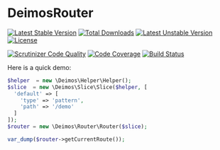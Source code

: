 # DeimosRouter

[![Latest Stable Version](https://poser.pugx.org/deimos/router/v/stable)](https://packagist.org/packages/deimos/router)
[![Total Downloads](https://poser.pugx.org/deimos/router/downloads)](https://packagist.org/packages/deimos/router)
[![Latest Unstable Version](https://poser.pugx.org/deimos/router/v/unstable)](https://packagist.org/packages/deimos/router)
[![License](https://poser.pugx.org/deimos/router/license)](https://packagist.org/packages/deimos/router)

[![Scrutinizer Code Quality](https://scrutinizer-ci.com/g/DeimosProject/Router/badges/quality-score.png?b=master)](https://scrutinizer-ci.com/g/DeimosProject/Router/?branch=master)
[![Code Coverage](https://scrutinizer-ci.com/g/DeimosProject/Router/badges/coverage.png?b=master)](https://scrutinizer-ci.com/g/DeimosProject/Router/?branch=master)
[![Build Status](https://scrutinizer-ci.com/g/DeimosProject/Router/badges/build.png?b=master)](https://scrutinizer-ci.com/g/DeimosProject/Router/build-status/master)

Here is a quick demo:
```php
$helper  = new \Deimos\Helper\Helper();
$slice  = new \Deimos\Slice\Slice($helper, [
  'default' => [
    'type' => 'pattern',
    'path' => '/demo'
  ]
]);
$router = new \Deimos\Router\Router($slice);

var_dump($router->getCurrentRoute());
```
